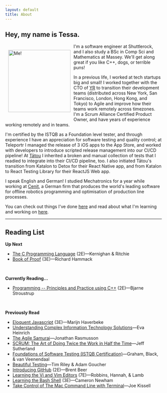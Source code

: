 ```yaml
---
layout: default
title: About
---
```

## Hey, my name is Tessa.

<img alt="Me!" src="/assets/profile-photo.png" width="200" style="float:left;vertical-align:middle;margin:20px 10px"/> I'm a software engineer at Shuttlerock, and I also study a BSc in Comp Sci and Mathematics at Massey. We'll get along great if you like C++, dogs, or terrible puns!

In a previous life, I worked at tech startups big and small! I worked together with the CTO of [YR](https://thisisyr.com) to transition their development teams (distributed across New York, San Francisco, London, Hong Kong, and Tokyo) to Agile and improve how their teams work remotely across timezones. I'm a Scrum Alliance Certified Product Owner, and have years of experience working remotely and in teams.

I'm certified by the ISTQB as a Foundation level tester, and through experience I have an appreciation for software testing and quality control; at Teleportr I managed the release of 3 iOS apps to the App Store, and worked with developers to introduce scripted release management into our CI/CD pipeline! At [Tātou](https://tatou.app) I inherited a broken and manual collection of tests that I readied to integrate into their CI/CD pipeline, too. I also initiated Tātou's transition from Katalon to Detox for their React Native app, and from Katalon to React Testing Library for their ReactJS Web app.

I speak English and German! I studied Mechatronics for a year while working at [Cenit](https://cenit.com), a German firm that produces the world's leading software for offline robotics programming and optimisation of production line processes.

You can check out things I've done [here](/projects/) and read about what I'm learning and working on [here](/blog/).

---

## Reading List

**Up Next**
- [The C Programming Language](https://amzn.to/3lRMrCd) (2E)—Kernighan & Ritchie
- [Book of Proof](https://amzn.to/31h0OGX) (3E)—Richard Hammack
<br>

**Currently Reading...**
- [Programming -- Principles and Practice using C++](https://amzn.to/38ZTXGt) (2E)—Bjarne Stroustrup
<br>

**Previously Read**
- [Eloquent Javascript](https://amzn.to/2LMjeuY) (3E)—Marijn Haverbeke
- [Understanding Complex Information Technology Solutions](https://amzn.to/35TBb1s)—Eva Heinrich
- [The Agile Samurai](https://amzn.to/3bVOwdE)—Jonathan Rasmusson
- [SCRUM: The Art of Doing Twice the Work in Half the Time](https://amzn.to/3oZDSGn)—Jeff Sutherland
- [Foundations of Software Testing (ISTQB Certification)](https://amzn.to/3iw9MrI)—Graham, Black, & van Veenendaal
- [Beautiful Testing](https://amzn.to/3oZgNDP)—Tim Riley & Adam Goucher
- [Introducing GitHub](https://amzn.to/2M6sYA9) (2E)—Brent Beer
- [Learning the Vi and Vim Editors](https://amzn.to/3nUVqC1/) (7E)—Robbins, Hannah, & Lamb
- [Learning the Bash Shell](https://amzn.to/3o0S1BG) (3E)—Cameron Newham
- [Take Control of The Mac Command Line with Terminal](https://amzn.to/3iuY40w)—Joe Kissell
